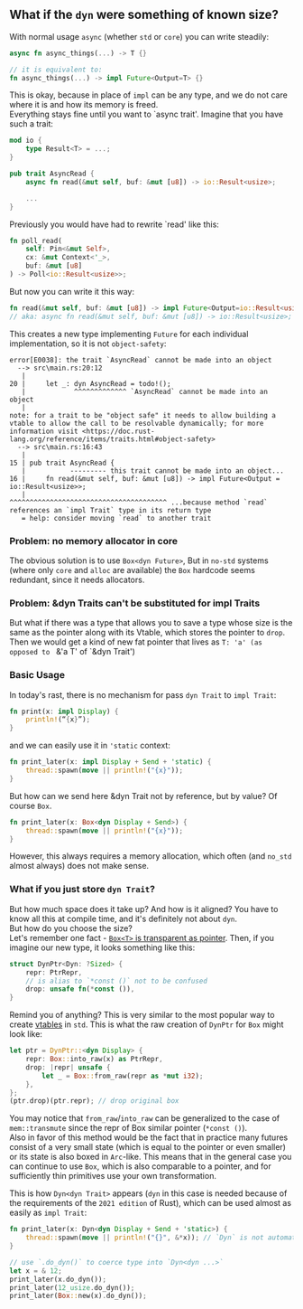 ## What if the `dyn` were something of known size?

With normal usage `async` (whether `std` or `core`) you can write steadily:

```rust
async fn async_things(...) -> T {}

// it is equivalent to:
fn async_things(...) -> impl Future<Output=T> {}
```

This is okay, because in place of `impl` can be any type, and we do not care where it is and how its memory is freed. \
Everything stays fine until you want to `async trait'.
Imagine that you have such a trait:

```rust
mod io {
    type Result<T> = ...;
}

pub trait AsyncRead {
    async fn read(&mut self, buf: &mut [u8]) -> io::Result<usize>;

    ...
}
```

Previously you would have had to rewrite `read' like this:

```rust
fn poll_read(
    self: Pin<&mut Self>,
    cx: &mut Context<'_>,
    buf: &mut [u8]
) -> Poll<io::Result<usize>>;
```

But now you can write it this way:

```rust
fn read(&mut self, buf: &mut [u8]) -> impl Future<Output=io::Result<usize>>;
// aka: async fn read(&mut self, buf: &mut [u8]) -> io::Result<usize>;
```

This creates a new type implementing `Future` for each individual implementation, so it is not `object-safety`:

```
error[E0038]: the trait `AsyncRead` cannot be made into an object
  --> src\main.rs:20:12
   |
20 |     let _: dyn AsyncRead = todo!();
   |            ^^^^^^^^^^^^^ `AsyncRead` cannot be made into an object
   |
note: for a trait to be "object safe" it needs to allow building a vtable to allow the call to be resolvable dynamically; for more information visit <https://doc.rust-lang.org/reference/items/traits.html#object-safety>
  --> src\main.rs:16:43
   |
15 | pub trait AsyncRead {
   |           --------- this trait cannot be made into an object...
16 |     fn read(&mut self, buf: &mut [u8]) -> impl Future<Output = io::Result<usize>>;
   |                                           ^^^^^^^^^^^^^^^^^^^^^^^^^^^^^^^^^^^^^^^ ...because method `read` references an `impl Trait` type in its return type
   = help: consider moving `read` to another trait
```

### Problem: no memory allocator in core

The obvious solution is to use `Box<dyn Future>`, But in `no-std` systems (where only `core` and `alloc` are available)
the `Box` hardcode seems redundant, since it needs allocators.

### Problem: &dyn Traits can't be substituted for impl Traits

But what if there was a type that allows you to save a type whose size is the same as the pointer along with its Vtable,
which stores the pointer to `drop`. Then we would get a kind of new fat pointer that lives as `T: 'a' (as opposed to `
&'a T' of `&dyn Trait')

### Basic Usage

In today's rast, there is no mechanism for pass `dyn Trait` to `impl Trait`:

```rust
fn print(x: impl Display) {
    println!(“{x}”);
}
```

and we can easily use it in `'static` context:

```rust
fn print_later(x: impl Display + Send + 'static) {
    thread::spawn(move || println!("{x}"));
}
```

But how can we send here &dyn Trait not by reference, but by value? Of course `Box`.

```rust
fn print_later(x: Box<dyn Display + Send>) {
    thread::spawn(move || println!("{x}"));
}
```

However, this always requires a memory allocation, which often (and `no_std` almost always) does not make sense.

### What if you just store `dyn Trait`?

But how much space does it take up? And how is it aligned? You have to know all this at compile time, and it's
definitely not about `dyn`. \
But how do you choose the size? \
Let's remember one
fact - [`Box<T>` is transparent as pointer](https://doc.rust-lang.org/nightly/std/boxed/index.html#memory-layout). Then,
if you imagine our new type, it looks something like this:

```rust
struct DynPtr<Dyn: ?Sized> {
    repr: PtrRepr,
    // is alias to `*const ()` not to be confused 
    drop: unsafe fn(*const ()),
}
```

Remind you of anything? This is very similar to the most
popular way to create [vtables](https://doc.rust-lang.org/nightly/src/core/task/wake.rs.html#82-113) in `std`.
This is what the raw creation of `DynPtr` for `Box` might look like:

```rust
let ptr = DynPtr::<dyn Display> {
    repr: Box::into_raw(x) as PtrRepr,
    drop: |repr| unsafe {
        let _ = Box::from_raw(repr as *mut i32);
    },
};
(ptr.drop)(ptr.repr); // drop original box 
```

You may notice that `from_raw`/`into_raw` can be generalized to the case of `mem::transmute` since the repr of Box
similar pointer (`*const ()`). \
Also in favor of this method would be the fact that in practice many futures consist of a very small state (which is
equal to the pointer or even smaller) or its state is also boxed in `Arc`-like.
This means that in the general case you can continue to use `Box`, which is also comparable to a pointer, and for
sufficiently thin primitives use your own transformation.

This is how `Dyn<dyn Trait>` appears (`dyn` in this case is needed because of the requirements of the `2021 edition` of
Rust), which can be used almost as easily as `impl Trait`:

```rust
fn print_later(x: Dyn<dyn Display + Send + 'static>) {
    thread::spawn(move || println!("{}", &*x)); // `Dyn` is not automatically delegate traits like `dyn`
}

// use `.do_dyn()` to coerce type into `Dyn<dyn ...>`
let x = & 12;
print_later(x.do_dyn());
print_later(12_usize.do_dyn());
print_later(Box::new(x).do_dyn());
```
